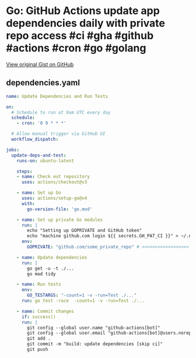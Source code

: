 # Go: GitHub Actions update app dependencies daily with private repo access #ci #gha #github #actions #cron #go #golang

[View original Gist on GitHub](https://gist.github.com/Integralist/8a6401fb294964984a27d73c2bd97664)

## dependencies.yaml

```yaml
name: Update Dependencies and Run Tests

on:
  # Schedule to run at 9am UTC every day
  schedule:
    - cron: '0 9 * * *'

  # Allow manual trigger via GitHub UI
  workflow_dispatch:

jobs:
  update-deps-and-test:
    runs-on: ubuntu-latest

    steps:
    - name: Check out repository
      uses: actions/checkout@v3

    - name: Set up Go
      uses: actions/setup-go@v4
      with:
        go-version-file: 'go.mod'

    - name: Set up private Go modules
      run: |
        echo "Setting up GOPRIVATE and GitHub token"
        echo "machine github.com login ${{ secrets.GH_PAT_CI }}" > ~/.netrc
      env:
        GOPRIVATE: "github.com/some_private_repo" # <<<<<<<<<<<<<<<<<< UPDATE THIS

    - name: Update dependencies
      run: |
        go get -u -t ./...
        go mod tidy

    - name: Run tests
      env:
        GO_TESTARGS: "-count=1 -v -run=Test ./..."
      run: go test -race  -count=1 -v -run=Test ./...

    - name: Commit changes
      if: success()
      run: |
        git config --global user.name "github-actions[bot]"
        git config --global user.email "github-actions[bot]@users.noreply.github.com"
        git add .
        git commit -m "build: update dependencies [skip ci]"
        git push
```

